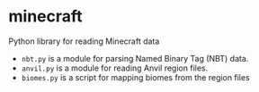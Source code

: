 # minecraft

Python library for reading Minecraft data

* `nbt.py` is a module for parsing Named Binary Tag (NBT) data.
* `anvil.py` is a module for reading Anvil region files.
* `biomes.py` is a script for mapping biomes from the region files
